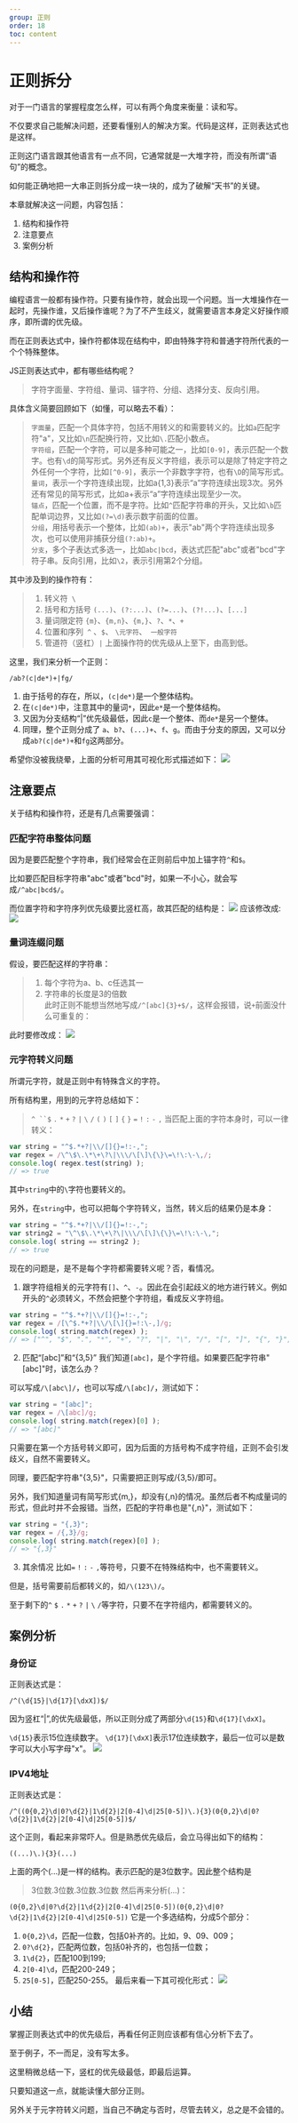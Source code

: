 ```yaml
---
group: 正则
order: 18
toc: content
---
```

# 正则拆分

对于一门语言的掌握程度怎么样，可以有两个角度来衡量：读和写。

不仅要求自己能解决问题，还要看懂别人的解决方案。代码是这样，正则表达式也是这样。

正则这门语言跟其他语言有一点不同，它通常就是一大堆字符，而没有所谓“语句”的概念。

如何能正确地把一大串正则拆分成一块一块的，成为了破解“天书”的关键。

本章就解决这一问题，内容包括：

1. 结构和操作符
2. 注意要点
3. 案例分析

## 结构和操作符
编程语言一般都有操作符。只要有操作符，就会出现一个问题。当一大堆操作在一起时，先操作谁，又后操作谁呢？为了不产生歧义，就需要语言本身定义好操作顺序，即所谓的优先级。

而在正则表达式中，操作符都体现在结构中，即由特殊字符和普通字符所代表的一个个特殊整体。

JS正则表达式中，都有哪些结构呢？
>字符字面量、字符组、量词、锚字符、分组、选择分支、反向引用。

具体含义简要回顾如下（如懂，可以略去不看）：

>`字面量`，匹配一个具体字符，包括不用转义的和需要转义的。比如`a`匹配字符"a"，又比如`\n`匹配换行符，又比如`\.`匹配小数点。<br/>
>`字符组`，匹配一个字符，可以是多种可能之一，比如`[0-9]`，表示匹配一个数字。也有`\d`的简写形式。另外还有反义字符组，表示可以是除了特定字符之外任何一个字符，比如`[^0-9]`，表示一个非数字字符，也有`\D`的简写形式。<br/>
>`量词`，表示一个字符连续出现，比如a{1,3}表示“a”字符连续出现3次。另外还有常见的简写形式，比如a+表示“a”字符连续出现至少一次。<br/>
>`锚点`，匹配一个位置，而不是字符。比如`^`匹配字符串的开头，又比如`\b`匹配单词边界，又比如`(?=\d)`表示数字前面的位置。<br/>
>`分组`，用括号表示一个整体，比如`(ab)+`，表示"ab"两个字符连续出现多次，也可以使用非捕获分组`(?:ab)+`。<br/>
>`分支`，多个子表达式多选一，比如`abc|bcd`，表达式匹配"abc"或者"bcd"字符子串。反向引用，比如`\2`，表示引用第2个分组。<br/>

其中涉及到的操作符有：
>1. 转义符` \`
>2. 括号和方括号 `(...)`、`(?:...)`、`(?=...)`、`(?!...)`、`[...]`
>3. 量词限定符 `{m}`、`{m,n}`、`{m,}`、`?`、`*`、`+`
>4. 位置和序列` ^` 、`$`、 `\元字符`、` 一般字符`
>5. 管道符（竖杠）`|`
上面操作符的优先级从上至下，由高到低。

这里，我们来分析一个正则：

`/ab?(c|de*)+|fg/`
1. 由于括号的存在，所以，`(c|de*)`是一个整体结构。
2. 在`(c|de*)`中，注意其中的量词`*`，因此`e*`是一个整体结构。
3. 又因为分支结构“|”优先级最低，因此`c`是一个整体、而`de*`是另一个整体。
4. 同理，整个正则分成了 `a`、`b?`、`(...)+`、`f`、`g`。而由于分支的原因，又可以分成`ab?(c|de*)+`和`fg`这两部分。

希望你没被我绕晕，上面的分析可用其可视化形式描述如下：
![](./images/split1.png)

## 注意要点
关于结构和操作符，还是有几点需要强调：
### 匹配字符串整体问题
因为是要匹配整个字符串，我们经常会在正则前后中加上锚字符`^`和`$`。

比如要匹配目标字符串"abc"或者"bcd"时，如果一不小心，就会写成`/^abc|bcd$/`。

而位置字符和字符序列优先级要比竖杠高，故其匹配的结构是：
![](./images/split2.png)
应该修改成:
![](./images/split3.png)

### 量词连缀问题
假设，要匹配这样的字符串：
> 1. 每个字符为a、b、c任选其一<br/>
> 2. 字符串的长度是3的倍数<br/>
此时正则不能想当然地写成`/^[abc]{3}+$/`，这样会报错，说`+`前面没什么可重复的：

此时要修改成：
![](./images/split4.png)

###  元字符转义问题
所谓元字符，就是正则中有特殊含义的字符。

所有结构里，用到的元字符总结如下：
> `^ ``$` `.` `*` `+` `?` `|` `\` `/` `(` `)` `[` `]` `{` `}` `=` `!` `:` `-` `,`
当匹配上面的字符本身时，可以一律转义：
```js
var string = "^$.*+?|\\/[]{}=!:-,";
var regex = /\^\$\.\*\+\?\|\\\/\[\]\{\}\=\!\:\-\,/;
console.log( regex.test(string) ); 
// => true
```
其中`string`中的`\`字符也要转义的。

另外，在`string`中，也可以把每个字符转义，当然，转义后的结果仍是本身：
```js
var string = "^$.*+?|\\/[]{}=!:-,";
var string2 = "\^\$\.\*\+\?\|\\\/\[\]\{\}\=\!\:\-\,";
console.log( string == string2 ); 
// => true
```
现在的问题是，是不是每个字符都需要转义呢？否，看情况。

1. 跟字符组相关的元字符有`[]`、`^`、`-`。因此在会引起歧义的地方进行转义。例如开头的`^`必须转义，不然会把整个字符组，看成反义字符组。
```js
var string = "^$.*+?|\\/[]{}=!:-,";
var regex = /[\^$.*+?|\\/\[\]{}=!:\-,]/g;
console.log( string.match(regex) );
// => ["^", "$", ".", "*", "+", "?", "|", "\", "/", "[", "]", "{", "}", "=", "!", ":", "-", ","]
```
2. 匹配“[abc]”和“{3,5}”
我们知道`[abc]`，是个字符组。如果要匹配字符串"[abc]"时，该怎么办？

可以写成`/\[abc\]/`，也可以写成`/\[abc]/`，测试如下：
```js
var string = "[abc]";
var regex = /\[abc]/g;
console.log( string.match(regex)[0] ); 
// => "[abc]"
```
只需要在第一个方括号转义即可，因为后面的方括号构不成字符组，正则不会引发歧义，自然不需要转义。

同理，要匹配字符串"{3,5}"，只需要把正则写成/\{3,5}/即可。

另外，我们知道量词有简写形式{m,}，却没有{,n}的情况。虽然后者不构成量词的形式，但此时并不会报错。当然，匹配的字符串也是"{,n}"，测试如下：
```js
var string = "{,3}";
var regex = /{,3}/g;
console.log( string.match(regex)[0] ); 
// => "{,3}"
```
3. 其余情况
比如`=` `!` `:` `-` `,`等符号，只要不在特殊结构中，也不需要转义。

但是，括号需要前后都转义的，如`/\(123\)/`。

至于剩下的`^` `$` `.` `*` `+` `?` `|` `\` `/`等字符，只要不在字符组内，都需要转义的。
##  案例分析

### 身份证

正则表达式是：

`/^(\d{15}|\d{17}[\dxX])$/`

因为竖杠“|”,的优先级最低，所以正则分成了两部分`\d{15}`和`\d{17}[\dxX]`。

`\d{15}`表示15位连续数字。
`\d{17}[\dxX]`表示17位连续数字，最后一位可以是数字可以大小写字母"x"。
![](./images/split5.png)

###  IPV4地址
正则表达式是：

`/^((0{0,2}\d|0?\d{2}|1\d{2}|2[0-4]\d|25[0-5])\.){3}(0{0,2}\d|0?\d{2}|1\d{2}|2[0-4]\d|25[0-5])$/`

这个正则，看起来非常吓人。但是熟悉优先级后，会立马得出如下的结构：

`((...)\.){3}(...)`

上面的两个(...)是一样的结构。表示匹配的是3位数字。因此整个结构是
> 3位数.3位数.3位数.3位数
然后再来分析(...)：

`(0{0,2}\d|0?\d{2}|1\d{2}|2[0-4]\d|25[0-5])(0{0,2}\d|0?\d{2}|1\d{2}|2[0-4]\d|25[0-5])`
它是一个多选结构，分成5个部分：

1. `0{0,2}\d`，匹配一位数，包括0补齐的。比如，9、09、009；
2. `0?\d{2}`，匹配两位数，包括0补齐的，也包括一位数；
3. `1\d{2}`，匹配100到199;
4. `2[0-4]\d`，匹配200-249；
5. `25[0-5]`，匹配250-255。
最后来看一下其可视化形式：
![](./images/split6.png)

## 小结
掌握正则表达式中的优先级后，再看任何正则应该都有信心分析下去了。

至于例子，不一而足，没有写太多。

这里稍微总结一下，竖杠的优先级最低，即最后运算。

只要知道这一点，就能读懂大部分正则。

另外关于元字符转义问题，当自己不确定与否时，尽管去转义，总之是不会错的。
